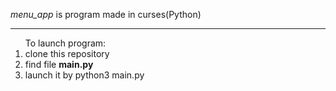 <i>menu_app</i> is program made in curses(Python)
<hr/>
<ol>To launch program:
    <li>clone this repository</li>
    <li>find file <b>main.py</b></li>
    <li>launch it by python3 main.py</li>
</ol>
